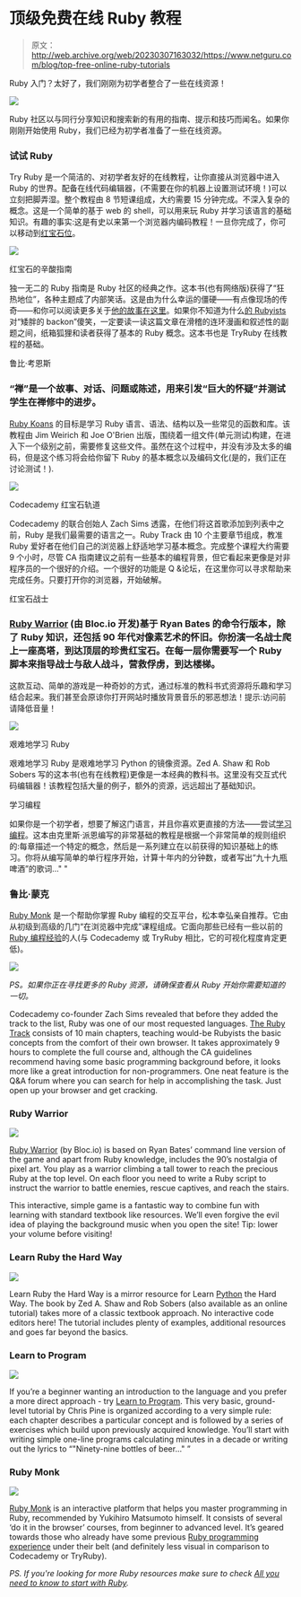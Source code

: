 # 顶级免费在线 Ruby 教程

> 原文：<http://web.archive.org/web/20230307163032/https://www.netguru.com/blog/top-free-online-ruby-tutorials>

 Ruby 入门？太好了，我们刚刚为初学者整合了一些在线资源！

![](img/d3dc66eda159045b1e7a2098979f625e.png)

Ruby 社区以与同行分享知识和搜索新的有用的指南、提示和技巧而闻名。如果你刚刚开始使用 Ruby，我们已经为初学者准备了一些在线资源。

### 试试 Ruby

Try Ruby 是一个简洁的、对初学者友好的在线教程，让你直接从浏览器中进入 Ruby 的世界。配备在线代码编辑器，(不需要在你的机器上设置测试环境！)可以立刻把脚弄湿。整个教程由 8 节短课组成，大约需要 15 分钟完成。不深入复杂的概念。这是一个简单的基于 web 的 shell，可以用来玩 Ruby 并学习该语言的基础知识。有趣的事实:这是有史以来第一个浏览器内编码教程！一旦你完成了，你可以移动到[红宝石位](http://web.archive.org/web/20221006045310/https://www.codeschool.com/courses/ruby-bits)。

![](img/1940d116e078d833706bd72ef4aa5c27.png)

红宝石的辛酸指南

独一无二的 Ruby 指南是 Ruby 社区的经典之作。这本书(也有网络版)获得了“狂热地位”，各种主题成了内部笑话。这是由为什么幸运的僵硬——有点像现场的传奇——和你可以阅读更多关于[他的故事在这里](http://web.archive.org/web/20221006045310/http://www.slate.com/articles/technology/technology/2012/03/ruby_ruby_on_rails_and__why_the_disappearance_of_one_of_the_world_s_most_beloved_computer_programmers_.html)。如果你不知道为什么[的 Rubyists](/web/20221006045310/https://www.netguru.com/services/ruby-on-rails-development) 对“矮胖的 backon”傻笑，一定要读一读这篇文章在滑稽的连环漫画和叙述性的副题之间，纸箱狐狸和读者获得了基本的 Ruby 概念。这本书也是 TryRuby 在线教程的基础。

鲁比·考恩斯

### “禅”是一个故事、对话、问题或陈述，用来引发“巨大的怀疑”并测试学生在禅修中的进步。

[Ruby Koans](http://web.archive.org/web/20221006045310/http://rubykoans.com/) 的目标是学习 Ruby 语言、语法、结构以及一些常见的函数和库。该教程由 Jim Weirich 和 Joe O'Brien 出版，围绕着一组文件(单元测试)构建，在进入下一个级别之前，需要修复这些文件。虽然在这个过程中，并没有涉及太多的编码，但是这个练习将会给你留下 Ruby 的基本概念以及编码文化(是的，我们正在讨论测试！).

![](img/ac8300ed802fc913034495475c60608f.png)

Codecademy 红宝石轨道

Codecademy 的联合创始人 Zach Sims 透露，在他们将这首歌添加到列表中之前，Ruby 是我们最需要的语言之一。Ruby Track 由 10 个主要章节组成，教准 Ruby 爱好者在他们自己的浏览器上舒适地学习基本概念。完成整个课程大约需要 9 个小时，尽管 CA 指南建议之前有一些基本的编程背景，但它看起来更像是对非程序员的一个很好的介绍。一个很好的功能是 Q &论坛，在这里你可以寻求帮助来完成任务。只要打开你的浏览器，开始破解。

红宝石战士

### [Ruby Warrior](http://web.archive.org/web/20221006045310/https://www.bloc.io/ruby-warrior/) (由 Bloc.io 开发)基于 Ryan Bates 的命令行版本，除了 Ruby 知识，还包括 90 年代对像素艺术的怀旧。你扮演一名战士爬上一座高塔，到达顶层的珍贵红宝石。在每一层你需要写一个 Ruby 脚本来指导战士与敌人战斗，营救俘虏，到达楼梯。

这款互动、简单的游戏是一种奇妙的方式，通过标准的教科书式资源将乐趣和学习结合起来。我们甚至会原谅你打开网站时播放背景音乐的邪恶想法！提示:访问前请降低音量！

![](img/c5702ad566594281f930c4cde51e2c14.png)

艰难地学习 Ruby

艰难地学习 Ruby 是艰难地学习 Python 的镜像资源。Zed A. Shaw 和 Rob Sobers 写的这本书(也有在线教程)更像是一本经典的教科书。这里没有交互式代码编辑器！该教程包括大量的例子，额外的资源，远远超出了基础知识。

学习编程

如果你是一个初学者，想要了解这门语言，并且你喜欢更直接的方法——尝试[学习编程](http://web.archive.org/web/20221006045310/https://pine.fm/LearnToProgram/)。这本由克里斯·派恩编写的非常基础的教程是根据一个非常简单的规则组织的:每章描述一个特定的概念，然后是一系列建立在以前获得的知识基础上的练习。你将从编写简单的单行程序开始，计算十年内的分钟数，或者写出“九十九瓶啤酒”的歌词..." "

### 鲁比·蒙克

[Ruby Monk](http://web.archive.org/web/20221006045310/https://rubymonk.com/) 是一个帮助你掌握 Ruby 编程的交互平台，松本幸弘亲自推荐。它由从初级到高级的几门“在浏览器中完成”课程组成。它面向那些已经有一些以前的 [Ruby 编程经验](/web/20221006045310/https://www.netguru.com/services/ruby-on-rails-development)的人(与 Codecademy 或 TryRuby 相比，它的可视化程度肯定更低)。

![](img/a0082248be73e55008b08ab87c753b56.png)

*PS。如果你正在寻找更多的 Ruby 资源，请确保查看从 Ruby 开始你需要知道的一切。*

Codecademy co-founder Zach Sims revealed that before they added the track to the list, Ruby was one of our most requested languages. [The Ruby Track](http://web.archive.org/web/20221006045310/http://www.codecademy.com/tracks/ruby) consists of 10 main chapters, teaching would-be Rubyists the basic concepts from the comfort of their own browser. It takes approximately 9 hours to complete the full course and, although the CA guidelines recommend having some basic programming background before, it looks more like a great introduction for non-programmers. One neat feature is the Q&A forum where you can search for help in accomplishing the task. Just open up your browser and get cracking.

### Ruby Warrior

![](img/fd4c359827816b7e6c1ee38cd5bf91c0.png)

[Ruby Warrior](http://web.archive.org/web/20221006045310/https://www.bloc.io/ruby-warrior/) (by Bloc.io) is based on Ryan Bates’ command line version of the game and apart from Ruby knowledge, includes the 90’s nostalgia of pixel art. You play as a warrior climbing a tall tower to reach the precious Ruby at the top level. On each floor you need to write a Ruby script to instruct the warrior to battle enemies, rescue captives, and reach the stairs.

This interactive, simple game is a fantastic way to combine fun with learning with standard textbook like resources. We’ll even forgive the evil idea of playing the background music when you open the site! Tip: lower your volume before visiting!

### Learn Ruby the Hard Way

![](img/3f145ea39afc1554dc6e7029d361ac81.png)

Learn Ruby the Hard Way is a mirror resource for Learn [Python](/web/20221006045310/https://www.netguru.com/services/python-development) the Hard Way. The book by Zed A. Shaw and Rob Sobers (also available as an online tutorial) takes more of a classic textbook approach. No interactive code editors here! The tutorial includes plenty of examples, additional resources and goes far beyond the basics.

### Learn to Program

![](img/725414f1c069ea91e58d8aa3fecc1508.png)

If you’re a beginner wanting an introduction to the language and you prefer a more direct approach - try [Learn to Program](http://web.archive.org/web/20221006045310/https://pine.fm/LearnToProgram/). This very basic, ground-level tutorial by Chris Pine is organized according to a very simple rule: each chapter describes a particular concept and is followed by a series of exercises which build upon previously acquired knowledge. You’ll start with writing simple one-line programs calculating minutes in a decade or writing out the lyrics to “"Ninety-nine bottles of beer..." ”

### Ruby Monk

![](img/6ede85d770e3733a66c4eea84f0cc4ef.png)

[Ruby Monk](http://web.archive.org/web/20221006045310/https://rubymonk.com/) is an interactive platform that helps you master programming in Ruby, recommended by Yukihiro Matsumoto himself. It consists of several ‘do it in the browser’ courses, from beginner to advanced level. It’s geared towards those who already have some previous [Ruby programming experience](/web/20221006045310/https://www.netguru.com/services/ruby-on-rails-development) under their belt (and definitely less visual in comparison to Codecademy or TryRuby).

*PS. If you're looking for more Ruby resources make sure to check [All you need to know to start with Ruby](http://web.archive.org/web/20221006045310/https://www.netguru.com/blog/all-you-need-to-know-to-start-with-ruby).*